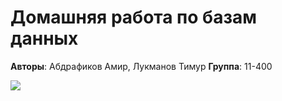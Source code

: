 # Домашняя работа по базам данных

**Авторы**: Абдрафиков Амир, Лукманов Тимур **Группа**: 11-400

![](https://img.freepik.com/premium-photo/laptop-is-burning-fire-with-word-computer-it_154739-1276.jpg)

